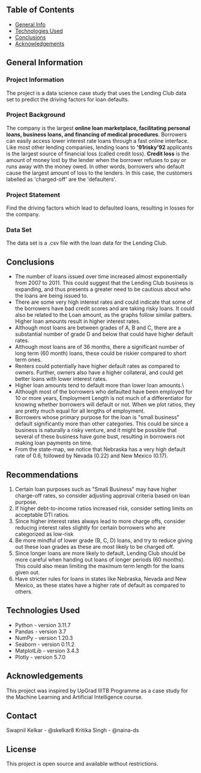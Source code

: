 ## Table of Contents

- [General Info](#general-information)
- [Technologies Used](#technologies-used)
- [Conclusions](#conclusions)
- [Acknowledgements](#acknowledgements)

## General Information

### Project Information

The project is a data science case study that uses the Lending Club data set to predict the driving factors for loan defaults.

### Project Background

The company is the largest **online loan marketplace, facilitating personal loans, business loans, and financing of medical procedures**. Borrowers can easily access lower interest rate loans through a fast online interface. Like most other lending companies, lending loans to **\'91risky\'92** applicants is the largest source of financial loss (called credit loss). **Credit loss** is the amount of money lost by the lender when the borrower refuses to pay or runs away with the money owed. In other words, borrowers who default cause the largest amount of loss to the lenders. In this case, the customers labelled as 'charged-off' are the 'defaulters'.

### Project Statement

Find the driving factors which lead to defaulted loans, resulting in losses for the company.

### Data Set

The data set is a .csv file with the loan data for the Lending Club.

## Conclusions

- The number of loans issued over time increased almost exponentially from 2007 to 2011. This could suggest that the Lending Club business is expanding, and thus presents a greater need to be cautious about who the loans are being issued to.
- There are some very high interest rates and could indicate that some of the borrowers have bad credit scores and are taking risky loans. It could also be related to the Loan amount, as the graphs follow similar patters. Higher loan amounts result in higher interest rates.
- Although most loans are between grades of A, B and C, there are a substantial number of grade D and below that could have higher default rates.
- Although most loans are of 36 months, there a significant number of long term (60 month) loans, these could be riskier compared to short term ones.
- Renters could potentially have higher default rates as compared to owners. Further, owners also have a higher collateral, and could get better loans with lower interest rates.
- Higher loan amounts tend to default more than lower loan amounts.\
- Although most of the borrowers who defaulted have been employed for 10 or more years, Employment Length is not much of a differentiator for knowing whether borrowers will default or not. When we plot ratios, they are pretty much equal for all lengths of employment.
- Borrowers whose primary purpose for the loan is "small business" default significantly more than other categories. This could be since a business is naturally a risky venture, and it might be possible that several of these business have gone bust, resulting in borrowers not making loan payments on time.
- From the state-map, we notice that Nebraska has a very high default rate of 0.6, followed by Nevada (0.22) and New Mexico (0.17).

## Recommendations

1. Certain loan purposes such as "Small Business" may have higher charge-off rates, so consider adjusting approval criteria based on loan purpose.
2. If higher debt-to-income ratios increased risk, consider setting limits on acceptable DTI ratios.
3. Since higher interest rates always lead to more charge offs, consider reducing interest rates slightly for certain borrowers who are categorized as low-risk
4. Be more mindful of lower grade (B, C, D) loans, and try to reduce giving out these loan grades as these are most likely to be charged off.
5. Since longer loans are more likely to default, Lending Club should be more careful when handing out loans of longer periods (60 months). This could also mean limiting the maximum term length for the loans given out.
6. Have stricter rules for loans in states like Nebraska, Nevada and New Mexico, as these states have a higher rate of default as compared to others.

## Technologies Used

- Python - version 3.11.7
- Pandas - version 3.7
- NumPy - version 1.20.3
- Seaborn - version 0.11.2
- MatplotLib - version 3.4.3
- Plotly - version 5.7.0

## Acknowledgements

This project was inspired by UpGrad IIITB Programme as a case study for the Machine Learning and Artificial Intelligence course.

## Contact

Swapnil Kelkar - @skelkar8
Kritika Singh - @naina-ds

## License

This project is open source and available without restrictions.
